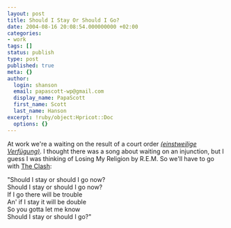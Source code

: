 ```yaml
---
layout: post
title: Should I Stay Or Should I Go?
date: 2004-08-16 20:08:54.000000000 +02:00
categories:
- work
tags: []
status: publish
type: post
published: true
meta: {}
author:
  login: shanson
  email: papascott-wp@gmail.com
  display_name: PapaScott
  first_name: Scott
  last_name: Hanson
excerpt: !ruby/object:Hpricot::Doc
  options: {}
---
```

<p>At work we're a waiting on the result of a court order <em><a href="http://dict.leo.org/?search=injunction">(einstweilige Verfügung)</a></em>. I thought there was a song about waiting on an injunction, but I guess I was thinking of Losing My Religion by R.E.M. So we'll have to go with <a href="http://www.geocities.com/regitorico/shouldi.htm">The Clash</a>: </p>
<p>"Should I stay or should I go now?<br />
Should I stay or should I go now?<br />
If I go there will be trouble<br />
An' if I stay it will be double<br />
So you gotta let me know<br />
Should I stay or should I go?"</p>
